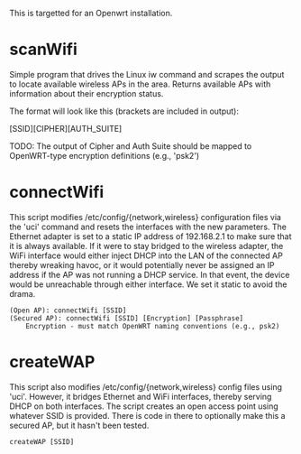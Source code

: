 This is targetted for an Openwrt installation.

# scanWifi
Simple program that drives the Linux iw command and scrapes the output to locate available wireless APs in the area. Returns available APs with information about their encryption status.

The format will look like this (brackets are included in output):

[SSID][CIPHER][AUTH_SUITE]

TODO: The output of Cipher and Auth Suite should be mapped to OpenWRT-type encryption definitions (e.g., 'psk2')

# connectWifi
This script modifies /etc/config/{network,wireless} configuration files via the 'uci' command and resets the interfaces with the new parameters. The Ethernet adapter is set to a static IP address of 192.168.2.1 to make sure that it is always available. If it were to stay bridged to the wireless adapter, the WiFi interface would either inject DHCP into the LAN of the connected AP thereby wreaking havoc, or it would potentially never be assigned an IP address if the AP was not running a DHCP service. In that event, the device would be unreachable through either interface. We set it static to avoid the drama.

    (Open AP): connectWifi [SSID]
    (Secured AP): connectWifi [SSID] [Encryption] [Passphrase]
        Encryption - must match OpenWRT naming conventions (e.g., psk2)
        
# createWAP
This script also modifies /etc/config/{network,wireless} config files using 'uci'. However, it bridges Ethernet and WiFi interfaces, thereby serving DHCP on both interfaces. The script creates an open access point using whatever SSID is provided. There is code in there to optionally make this a secured AP, but it hasn't been tested.

    createWAP [SSID]
